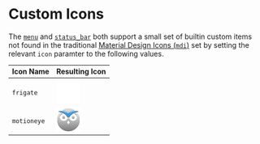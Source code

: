 # Custom Icons

The [`menu`](../configuration/menu.md) and
[`status_bar`](../configuration/status-bar.md) both support a small set of
builtin custom items not found in the traditional [Material Design Icons
(`mdi`)](https://pictogrammers.com/library/mdi/) set by setting the relevant `icon` paramter to the following values.

| Icon Name   | Resulting Icon                                                              |
| ----------- | --------------------------------------------------------------------------- |
| `frigate`   | ![Frigate Icon](../images/icons/frigate.svg ':size=24 :class=svg-icon')     |
| `motioneye` | ![motionEye Icon](../images/icons/motioneye.svg ':size=24 :class=svg-icon') |

